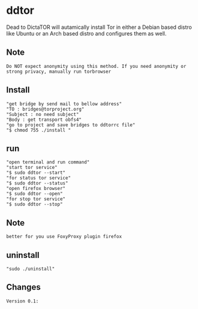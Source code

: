 # ddtor
Dead to DictaTOR will autamically install Tor in either a Debian based distro like Ubuntu or an Arch based distro and configures them as well.
## Note
    Do NOT expect anonymity using this method. If you need anonymity or strong privacy, manually run torbrowser
## Install
    "get bridge by send mail to bellow address"
    "TO : bridges@torproject.org"
    "Subject : no need subject"
    "Body : get transport obfs4"
    "go to project and save bridges to ddtorrc file"
    "$ chmod 755 ./install "
## run
    "open terminal and run command"
    "start tor service"
    "$ sudo ddtor --start"
    "for status tor service"
    "$ sudo ddtor --status"
    "open firefox browser"
    "$ sudo ddtor --open"
    "for stop tor service"
    "$ sudo ddtor --stop"
## Note
    better for you use FoxyProxy plugin firefox 
## uninstall
    "sudo ./uninstall"
## Changes
    Version 0.1:


